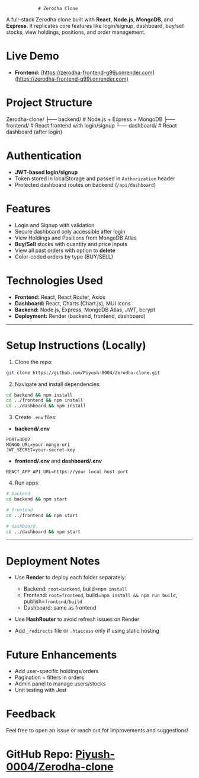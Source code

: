                 # Zerodha Clone

A full-stack Zerodha clone built with **React**, **Node.js**, **MongoDB**, and **Express**. It replicates core features like login/signup, dashboard, buy/sell stocks, view holdings, positions, and order management.

 # Live Demo

* **Frontend:** [https://zerodha-frontend-g99j.onrender.com](https://zerodha-frontend-g99j.onrender.com)


 # Project Structure

Zerodha-clone/
├── backend/        # Node.js + Express + MongoDB
├── frontend/       # React frontend with login/signup
└── dashboard/      # React dashboard (after login)

 # Authentication

* **JWT-based login/signup**
* Token stored in localStorage and passed in `Authorization` header
* Protected dashboard routes on backend (`/api/dashboard`)


# Features

* Login and Signup with validation
* Secure dashboard only accessible after login
* View Holdings and Positions from MongoDB Atlas
* **Buy/Sell** stocks with quantity and price inputs
* View all past orders with option to **delete**
* Color-coded orders by type (BUY/SELL)


# Technologies Used

* **Frontend:** React, React Router, Axios
* **Dashboard:** React, Charts (Chart.js), MUI Icons
* **Backend:** Node.js, Express, MongoDB Atlas, JWT, bcrypt
* **Deployment:** Render (backend, frontend, dashboard)

---

# Setup Instructions (Locally)

1. Clone the repo:

```bash
git clone https://github.com/Piyush-0004/Zerodha-clone.git
```

2. Navigate and install dependencies:

```bash
cd backend && npm install
cd ../frontend && npm install
cd ../dashboard && npm install
```

3. Create `.env` files:

* **backend/.env**

```
PORT=3002
MONGO_URL=your-mongo-uri
JWT_SECRET=your-secret-key
```

* **frontend/.env** and **dashboard/.env**

```
REACT_APP_API_URL=https://your local host port
```

4. Run apps:

```bash
# backend
cd backend && npm start

# frontend
cd ../frontend && npm start

# dashboard
cd ../dashboard && npm start
```

---

#  Deployment Notes

* Use **Render** to deploy each folder separately:

  * Backend: `root=backend`, build=`npm install`
  * Frontend: `root=frontend`, build=`npm install && npm run build`, publish=`frontend/build`
  * Dashboard: same as frontend
* Use **HashRouter** to avoid refresh issues on Render
* Add `_redirects` file or `.htaccess` only if using static hosting


# Future Enhancements

* Add user-specific holdings/orders
* Pagination + filters in orders
* Admin panel to manage users/stocks
* Unit testing with Jest


# Feedback

Feel free to open an issue or reach out for improvements and suggestions!


#  GitHub Repo: [Piyush-0004/Zerodha-clone](https://github.com/Piyush-0004/Zerodha-clone)

